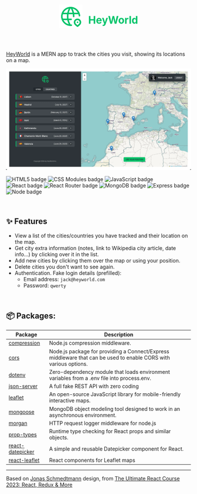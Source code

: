 <div style="display:flex; align-items:center; gap:1rem; justify-content:center; margin-bottom:3rem">
  <img src="./client/public/logo.webp" style="height:4rem" />
  <h1 style="color:#00c46a">HeyWorld</h1>
</div>

[HeyWorld](https://heyworld.mpondev.com/) is a MERN app to track the cities you visit, showing its locations on a map.

![App image](./client/public/app-1.webp)

![HTML5 badge](https://img.shields.io/badge/HTML5-2d2d2d?logo=html5)
![CSS Modules badge](https://img.shields.io/badge/CSS%20Modules-2d2d2d?logo=cssmodules)
![JavaScript badge](https://img.shields.io/badge/JavaScript-2d2d2d?logo=javascript)
![React badge](https://img.shields.io/badge/React-2d2d2d?logo=react)
![React Router badge](https://img.shields.io/badge/React%20Router-2d2d2d?logo=reactrouter)
![MongoDB badge](https://img.shields.io/badge/MongoDB-2d2d2d?logo=mongodb)
![Express badge](https://img.shields.io/badge/Express-2d2d2d?logo=express)
![Node badge](https://img.shields.io/badge/Node.js-2d2d2d?logo=nodedotjs)

<br/>

## ✨ Features

- View a list of the cities/countries you have tracked and their location on the map.
- Get city extra information (notes, link to Wikipedia city article, date info...) by clicking over it in the list.
- Add new cities by clicking them over the map or using your position.
- Delete cities you don't want to see again.
- Authentication. Fake login details (prefilled):
  - Email address: `jack@heyworld.com`
  - Password: `qwerty`

<br/>

## 📦 Packages:

| Package                                                            | Description                                                                                                      |
| ------------------------------------------------------------------ | ---------------------------------------------------------------------------------------------------------------- |
| [compression](https://www.npmjs.com/package/compression)           | Node.js compression middleware.                                                                                  |
| [cors](https://www.npmjs.com/package/cors)                         | Node.js package for providing a Connect/Express middleware that can be used to enable CORS with various options. |
| [dotenv](https://www.npmjs.com/package/dotenv)                     | Zero-dependency module that loads environment variables from a .env file into process.env.                       |
| [json-server](https://www.npmjs.com/package/json-server)           | A full fake REST API with zero coding                                                                            |
| [leaflet](https://www.npmjs.com/package/leaflet)                   | An open-source JavaScript library for mobile-friendly interactive maps.                                          |
| [mongoose](https://www.npmjs.com/package/mongoose)                 | MongoDB object modeling tool designed to work in an asynchronous environment.                                    |
| [morgan](https://www.npmjs.com/package/morgan)                     | HTTP request logger middleware for node.js                                                                       |
| [prop-types](https://www.npmjs.com/package/prop-types)             | Runtime type checking for React props and similar objects.                                                       |
| [react-datepicker](https://www.npmjs.com/package/react-datepicker) | A simple and reusable Datepicker component for React.                                                            |
| [react-leaflet](https://www.npmjs.com/package/react-leaflet)       | React components for Leaflet maps                                                                                |

---

Based on [Jonas Schmedtmann](https://github.com/jonasschmedtmann) design, from [The Ultimate React Course 2023: React, Redux & More](https://www.udemy.com/course/the-ultimate-react-course/?couponCode=ST12MT030524)
